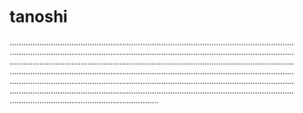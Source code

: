 # tanoshi
.........................................................................................................................................................................................................................................................................................................................................................................................................................................................................................................................................................................................................................................................................................................................................................................................................................................